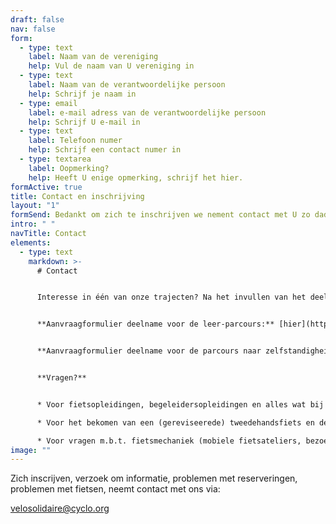 ```yaml
---
draft: false
nav: false
form:
  - type: text
    label: Naam van de vereniging
    help: Vul de naam van U vereniging in
  - type: text
    label: Naam van de verantwoordelijke persoon
    help: Schrijf je naam in
  - type: email
    label: e-mail adress van de verantwoordelijke persoon
    help: Schrijf U e-mail in
  - type: text
    label: Telefoon numer
    help: Schrijf een contact numer in
  - type: textarea
    label: Oopmerking?
    help: Heeft U enige opmerking, schrijf het hier.
formActive: true
title: Contact en inschrijving
layout: "1"
formSend: Bedankt om zich te inschrijven we nement contact met U zo dadelijk.
intro: " "
navTitle: Contact
elements:
  - type: text
    markdown: >-
      # Contact


      Interesse in één van onze trajecten? Na het invullen van het deelnameaanvraagformulier, nemen we contact met je op en beoordelen we samen de haalbaarheid van je fietsproject.


      **Aanvraagformulier deelname voor de leer-parcours:** [hier](https://docs.google.com/forms/d/e/1FAIpQLSdjs11lZgiI2kXcJsNo-jnkaf69M23ukL3z0D4Wn3lakGhEaA/viewform)


      **Aanvraagformulier deelname voor de parcours naar zelfstandigheid:** [hier](https://docs.google.com/forms/d/e/1FAIpQLSdrn0IXxMrafrRrKzJ8utwI6cMOI-TYf1OS7nWarHRDrTchow/viewform)


      **Vragen?**


      * Voor fietsopleidingen, begeleidersopleidingen en alles wat bij een fietstocht komt kijken: Noémie Dembour - n.dembour@provelo.org

      * Voor het bekomen van een (gereviseerede) tweedehandsfiets en de toegang tot en fietsvloot: Cécile Van Overstraeten - cecile@cyclo.org

      * Voor vragen m.b.t. fietsmechaniek (mobiele fietsateliers, bezoeken aan het fietsatelier, enz.): het team van Ateliers de la rue Voot - velosolidaire@voot.be
image: ""
---
```

Zich inscrijven, verzoek om informatie, problemen met reserveringen, problemen met fietsen, neemt contact met ons via:

velosolidaire@cyclo.org
